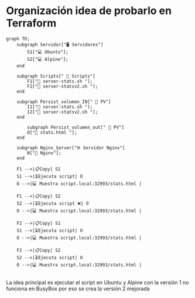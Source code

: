 # Organización idea de probarlo en Terraform

```mermaid
graph TD;
    subgraph Servidor["🖥️ Servidores"]
        S1["💻 Ubuntu"];
        S2["💻 Alpine"];
    end

    subgraph Scripts[" 📝 Scripts"]
        F1["📄 server-stats.sh "];
        F2["📄 server-statsv2.sh "];
    end

    subgraph Persist_volumen_IN[" 📂 PV"]
        I1["📄 server-stats.sh "];
        I2["📄 server-statsv2.sh "];
    end

        subgraph Persist_volumen_out[" 📂 PV"]
        O["📄 stats.html "];
    end

    subgraph Nginx_Server["🌐 Servidor Nginx"]
        N["🚀 Nginx"];
    end

    F1 -->|📋Copy| S1 
    S1 -->|⏳Ejecuta script| O
    O -->|💻 Muestra script.local:32993/stats.html |

    F1 -->|📋Copy| S2 
    S2 -->|⏳Ejecuta script ❌| O
    O -->|💻 Muestra script.local:32993/stats.html |

    F2 -->|📋Copy| S1 
    S1 -->|⏳Ejecuta script| O
    O -->|💻 Muestra script.local:32993/stats.html |

    F2 -->|📋Copy| S2 
    S2 -->|⏳Ejecuta script| O
    O -->|💻 Muestra script.local:32993/stats.html |


```

La idea principal es ejecutar el script en Ubuntu y Alpine con la versión 1 no funciona en BusyBox por eso se crea la versión 2 mejorada